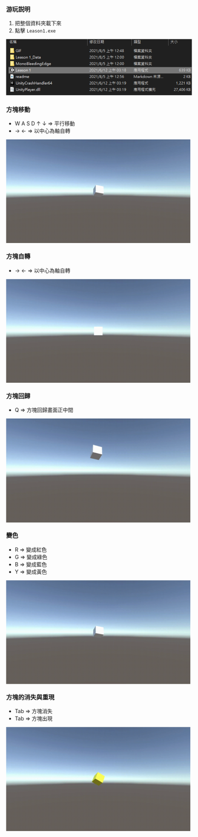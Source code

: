 ### 游玩説明

1. 把整個資料夾載下來
2. 點擊 `Leason1.exe`

![](https://github.com/CalvinWan0101/Unity-Project/blob/main/Cube_Game/GIF/Guide2.0.png)

### 方塊移動

- W A S D ↑ ↓ ⇒ 平行移動
- → ← ⇒ 以中心為軸自轉

<!-- ![](https://github.com/CalvinWan0101/Unity-Project/blob/main/Cube_Game/GIF/Move.gif) -->

<img align="center" alt="GIF" src="https://github.com/CalvinWan0101/Unity-Project/blob/main/Cube_Game/GIF/Move.gif" width="500"  />

### 方塊自轉

- → ← ⇒ 以中心為軸自轉

<img align="center" alt="GIF" src="https://github.com/CalvinWan0101/Unity-Project/blob/main/Cube_Game/GIF/Turn.gif" width="500"  />

### 方塊回歸

- Q ⇒ 方塊回歸畫面正中間

<!-- ![](https://github.com/CalvinWan0101/Unity-Project/blob/main/Cube_Game/GIF/Back.gif) -->

<img align="center" alt="GIF" src="https://github.com/CalvinWan0101/Unity-Project/blob/main/Cube_Game/GIF/Back.gif" width="500"  />

### 變色

- R ⇒ 變成紅色
- G ⇒ 變成綠色
- B ⇒ 變成藍色
- Y ⇒ 變成黃色

<!-- ![](https://github.com/CalvinWan0101/Unity-Project/blob/main/Cube_Game/GIF/Color.gif) -->

<img align="center" alt="GIF" src="https://github.com/CalvinWan0101/Unity-Project/blob/main/Cube_Game/GIF/Color.gif" width="500"  />

### 方塊的消失與重現
- Tab ⇒ 方塊消失
- Tab ⇒ 方塊出現

<!-- ![](https://github.com/CalvinWan0101/Unity-Project/blob/main/Cube_Game/GIF/Disappear.gif) -->

<img align="center" alt="GIF" src="https://github.com/CalvinWan0101/Unity-Project/blob/main/Cube_Game/GIF/Disappear.gif" width="500"  />
